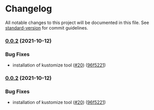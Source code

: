 # Changelog

All notable changes to this project will be documented in this file. See [standard-version](https://github.com/conventional-changelog/standard-version) for commit guidelines.

### [0.0.2](https://github.com/rhobs/monitoring-stack-operator/commit/) (2021-10-12)


### Bug Fixes

* installation of kustomize tool ([#20](https://github.com/rhobs/monitoring-stack-operator/issues/20)) ([96f5221](https://github.com/rhobs/monitoring-stack-operator/commit/96f52217928aff29746edbd520693d66248e161a))

### [0.0.2](https://github.com/rhobs/monitoring-stack-operator/commit/) (2021-10-12)


### Bug Fixes

* installation of kustomize tool ([#20](https://github.com/rhobs/monitoring-stack-operator/issues/20)) ([96f5221](https://github.com/rhobs/monitoring-stack-operator/commit/96f52217928aff29746edbd520693d66248e161a))

